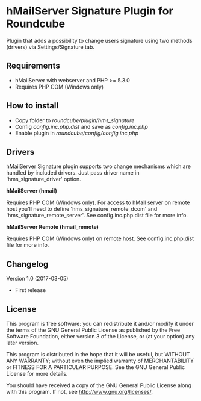 hMailServer Signature Plugin for Roundcube
==========================================
Plugin that adds a possibility to change users signature using two
methods (drivers) via Settings/Signature tab.

Requirements
------------
- hMailServer with webserver and PHP >= 5.3.0
- Requires PHP COM (Windows only)

How to install
--------------
- Copy folder to *roundcube/plugin/hms_signature*
- Config *config.inc.php.dist* and save as *config.inc.php*
- Enable plugin in *roundcube/config/config.inc.php*

Drivers
-------
hMailServer Signature plugin supports two change mechanisms which are handled
by included drivers. Just pass driver name in 'hms_signature_driver' option.

**hMailServer (hmail)**

Requires PHP COM (Windows only). For access to hMail server on remote host you'll
need to define 'hms_signature_remote_dcom' and 'hms_signature_remote_server'.
See config.inc.php.dist file for more info.

**hMailServer Remote (hmail_remote)**

Requires PHP COM (Windows only) on remote host.
See config.inc.php.dist file for more info.


Changelog
---------
Version 1.0 (2017-03-05)
- First release

License
-------
This program is free software: you can redistribute it and/or modify
it under the terms of the GNU General Public License as published by
the Free Software Foundation, either version 3 of the License, or
(at your option) any later version.

This program is distributed in the hope that it will be useful,
but WITHOUT ANY WARRANTY; without even the implied warranty of
MERCHANTABILITY or FITNESS FOR A PARTICULAR PURPOSE. See the
GNU General Public License for more details.

You should have received a copy of the GNU General Public License
along with this program. If not, see http://www.gnu.org/licenses/.